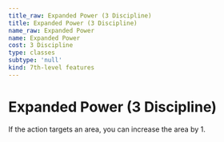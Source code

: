 ```yaml
---
title_raw: Expanded Power (3 Discipline)
title: Expanded Power (3 Discipline)
name_raw: Expanded Power
name: Expanded Power
cost: 3 Discipline
type: classes
subtype: 'null'
kind: 7th-level features
---
```


# Expanded Power (3 Discipline)

If the action targets an area, you can increase the area by 1.
